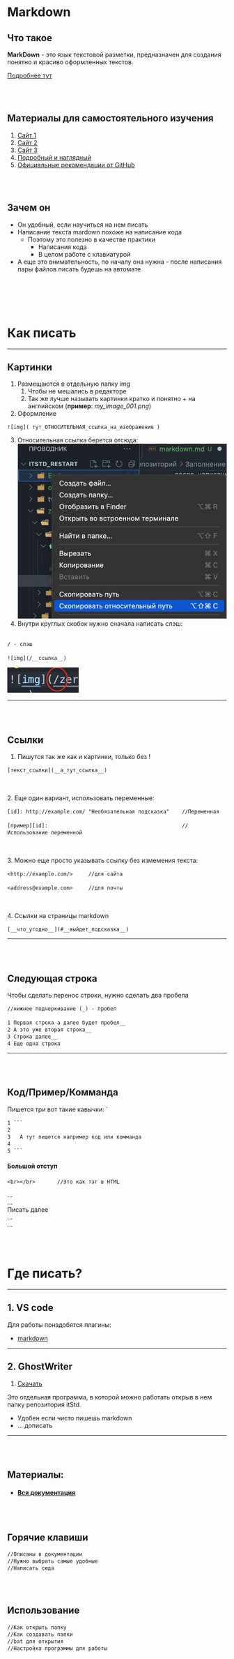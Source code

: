 # Markdown 

## Что такое
**MarkDown** - это язык текстовой разметки, предназначен для создания понятно и красиво оформленных текстов.

[Подробнее тут](https://lifehacker.ru/chto-takoe-markdown/)

<br></br>

## Материалы для самостоятельного изучения
1. [Сайт 1](https://guides.hexlet.io/ru/markdown/)
2. [Сайт 2](https://lpgenerator.ru/blog/2016/03/20/kak-pisat-razmetku-markdown/)
3. [Сайт 3](https://doka.guide/tools/markdown/)
4. [Подробный и наглядный](https://paulradzkov.com/2014/markdown_cheatsheet/)
5. [Официальные рекомендации от GitHub](https://gist.github.com/Jekins/2bf2d0638163f1294637)

<br></br>

## Зачем он 
- Он удобный, если научиться на нем писать 
- Написание текста mardown похоже на написание кода
  - Поэтому это полезно в качестве практики 
    - Написания кода 
    - В целом работе с клавиатурой 
- А еще это внимательность, по началу она нужна - после написания пары файлов писать будешь на автомате 

<br></br>
<br></br>

# Как писать 
---
## Картинки 
1. Размещаются в отдельную папку img 
   1. Чтобы не мешались в редакторе 
   2. Так же лучше называть картинки кратко и понятно + на английском (**пример**: *my_image_001.png*)
2. Оформление 
```
![img]( тут_ОТНОСИТЕЛЬНАЯ_ссылка_на_изображение )
```
3. Относительная ссылка берется отсюда: 
![img](/zero/info/Репозиторий/Заполнение/img/scrn_1.png)
4. Внутри круглых скобок нужно сначала написать слэш: 
```

/ - слэш 

![img](/__ссылка__)

```

![img](/zero/info/Репозиторий/Заполнение/img/scrn_2.png)


---

<br></br>

## Ссылки 
1. Пишутся так же как и картинки, только без ! 
```
[текст_ссылки](__а_тут_ссылка__)
```
<br> </br>
2. Еще один вариант, использовать переменные: 
```
[id]: http://example.com/ "Необязательная подсказка"    //Переменная

[пример][id]:                                           //Использование переменной
```
<br> </br>
3. Можно еще просто указывать ссылку без измемения текста: 
```
<http://example.com/>     //для сайта

<address@example.com>     //для почты
```
<br> </br>
4. Ссылки на страницы markdown 
```
[__что_угодно__](#__выйдет_подсказка__)
```

---
<br></br>

## Следующая строка
Чтобы сделать перенос строки, нужно сделать два пробела 
```
//нижнее подчеркивание (_) - пробел

1 Первая строка а далее будет пробел__
2 А это уже вторая строка__
3 Строка далее__
4 Еще одна строка
```

---

<br></br>

## Код/Пример/Комманда 
Пишется три вот такие кавычки: `
```
1 ```
2
3   А тут пишется например код или комманда 
4
5 ```
```

#### Большой отступ 
```
<br></br>       //Это как тэг в HTML 
```



...  
...  
 Писать далее  
...   
...  




<br></br>

# Где писать? 
---
## 1. VS code 
Для работы понадобятся плагины:
- [markdown](/two/Работа/Редакторы/VS_code/Плагины/md_plugins.md)

---


## 2. GhostWriter 
1. [Скачать](https://github.com/wereturtle/ghostwriter/releases/download/2.1.6/ghostwriter_2.1.6_win64_portable.zip)  

Это отдельная программа, в которой можно работать открыв в нем папку репозитория itStd. 
  - Удобен если чисто пишешь markdown 
  -  ... дописать
---
<br></br>

## Материалы:  
- #### [Вся документация](https://ghostwriter.kde.org/documentation/)



<br></br>

## Горячие клавиши
    //Описаны в документации  
    //Нужно выбрать самые удобные 
    //Написать сюда


<br></br>

## Использование 
    //Как открыть папку 
    //Как создавать папки 
    //bat для открытия 
    //Настройка программы для работы 











